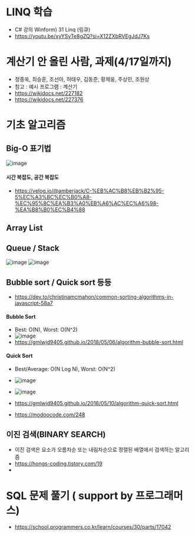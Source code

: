 # LINQ 학습
* C# 강의 Winform) 31 Linq (링큐)
* https://youtu.be/xyYSyTe8gZQ?si=X12ZXbRVEgJdJ7Ks


# 계산기 안 올린 사람, 과제(4/17일까지)
* 정종욱, 최승훈, 조선아, 허태우, 김동준, 황제웅, 주상민, 조원상
* 참고 : 예시 프로그램 : 계산기
* https://wikidocs.net/227182
* https://wikidocs.net/227376

# 기초 알고리즘

## Big-O 표기법
![image](https://github.com/haji8-thehaji/lecture-csharp/assets/143566329/6bc3a919-cea4-4675-ad77-989e4a331aa9)
#### 시간 복잡도, 공간 복잡도
* https://velog.io/@amberjack/C-%EB%AC%B8%EB%B2%95-5%EC%A3%BC%EC%B0%A8-%EC%95%8C%EA%B3%A0%EB%A6%AC%EC%A6%98-%EA%B8%B0%EC%B4%88
## Array List
## Queue / Stack
![image](https://miro.medium.com/v2/resize:fit:1280/format:webp/0*SESFJYWU5a-3XM9m.gif)
![image](https://miro.medium.com/v2/resize:fit:1280/format:webp/0*E33E-AjyAUTFjVmM.gif)


## Bubble sort / Quick sort 등등
* https://dev.to/christinamcmahon/common-sorting-algorithms-in-javascript-58a7
#### Bubble Sort
* Best: O(N), Worst: O(N^2)
* ![image](https://res.cloudinary.com/practicaldev/image/fetch/s--9WGwov3j--/c_limit%2Cf_auto%2Cfl_progressive%2Cq_66%2Cw_880/https://dev-to-uploads.s3.amazonaws.com/i/3m00apvur6vmr44yjq1a.gif)
* https://gmlwjd9405.github.io/2018/05/06/algorithm-bubble-sort.html
#### Quick Sort
* Best/Average: O(N Log N), Worst: O(N^2)
* ![image](https://res.cloudinary.com/practicaldev/image/fetch/s--LokyoN4O--/c_limit%2Cf_auto%2Cfl_progressive%2Cq_66%2Cw_880/https://dev-to-uploads.s3.amazonaws.com/i/9sl7t3z56s02oy4smbzm.gif)

* ![image](https://upload.wikimedia.org/wikipedia/commons/thumb/6/6a/Sorting_quicksort_anim.gif/220px-Sorting_quicksort_anim.gif)
* https://gmlwjd9405.github.io/2018/05/10/algorithm-quick-sort.html
* https://modoocode.com/248

## 이진 검색(BINARY SEARCH)
* 이진 검색은 요소가 오름차순 또는 내림차순으로 정렬된 배열에서 검색하는 알고리즘
* https://hongs-coding.tistory.com/19
* 
# SQL 문제 풀기 ( support by 프로그래머스)
* https://school.programmers.co.kr/learn/courses/30/parts/17042
